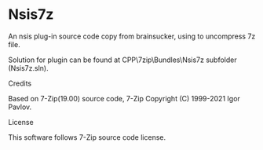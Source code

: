 # Nsis7z
An nsis plug-in source code copy from brainsucker, using to uncompress 7z file. 

Solution for plugin can be found at CPP\7zip\Bundles\Nsis7z subfolder (Nsis7z.sln).

Credits

Based on 7-Zip(19.00) source code, 7-Zip Copyright (C) 1999-2021 Igor Pavlov.

License

This software follows 7-Zip source code license.
